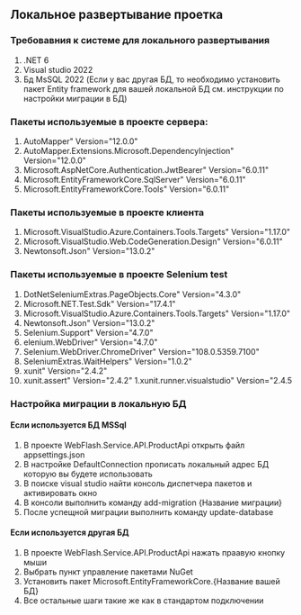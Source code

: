## Локальное развертывание проетка
### Требовавния к системе для локального развертывания 
1. .NET 6 
2. Visual studio 2022 
3. Бд MsSQL 2022 (Если у вас другая БД, то необходимо установить пакет Entity framework для вашей локальной БД см. инструкции по настройки миграции в БД)
### Пакеты используемые в проекте сервера: 
1. AutoMapper" Version="12.0.0" 
1. AutoMapper.Extensions.Microsoft.DependencyInjection" Version="12.0.0"
1. Microsoft.AspNetCore.Authentication.JwtBearer" Version="6.0.11" 
1. Microsoft.EntityFrameworkCore.SqlServer" Version="6.0.11"
1. Microsoft.EntityFrameworkCore.Tools" Version="6.0.11"
### Пакеты используемые в проекте клиента 
1. Microsoft.VisualStudio.Azure.Containers.Tools.Targets" Version="1.17.0" 
1. Microsoft.VisualStudio.Web.CodeGeneration.Design" Version="6.0.11" 
1. Newtonsoft.Json" Version="13.0.2"
### Пакеты используемые в проекте Selenium test 
1. DotNetSeleniumExtras.PageObjects.Core" Version="4.3.0" 
1. Microsoft.NET.Test.Sdk" Version="17.4.1" 
1. Microsoft.VisualStudio.Azure.Containers.Tools.Targets" Version="1.17.0" 
1. Newtonsoft.Json" Version="13.0.2" 
1. Selenium.Support" Version="4.7.0" 
1. elenium.WebDriver" Version="4.7.0" 
1. Selenium.WebDriver.ChromeDriver" Version="108.0.5359.7100" 
1. SeleniumExtras.WaitHelpers" Version="1.0.2" 
1. xunit" Version="2.4.2" 
1. xunit.assert" Version="2.4.2" 
1.xunit.runner.visualstudio" Version="2.4.5
### Настройка миграции в локальную БД
#### Если используется БД MSSql
1. В проекте WebFlash.Service.API.ProductApi открыть файл appsettings.json 
1. В настройке DefaultConnection прописать локальный адрес БД которую вы будете использовать 
1. В поиске visual studio найти консоль диспетчера пакетов и активировать окно
1. В консоли выполнить команду add-migration {Название миграции}
1. После успещной миграции выполнить команду update-database 
#### Если используется другая БД 
1. В проекте WebFlash.Service.API.ProductApi нажать праавую кнопку мыши 
1. Выбрать пункт управление пакетами NuGet 
1. Установить пакет Microsoft.EntityFrameworkCore.{Название вашей БД}
1. Все остальные шаги такие же как в стандартом подключении 


